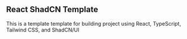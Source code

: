## React ShadCN Template

This is a template template for building project using React, TypeScript, Tailwind CSS, and ShadCN/UI